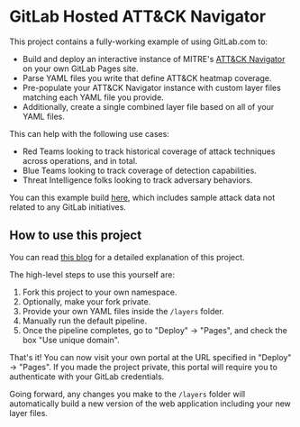 # GitLab Hosted ATT&CK Navigator

This project contains a fully-working example of using GitLab.com to:

- Build and deploy an interactive instance of MITRE's [ATT&CK Navigator](https://github.com/mitre-attack/attack-navigator) on your own GitLab Pages site.
- Parse YAML files you write that define ATT&CK heatmap coverage.
- Pre-populate your ATT&CK Navigator instance with custom layer files matching each YAML file you provide.
- Additionally, create a single combined layer file based on all of your YAML files.

This can help with the following use cases:

- Red Teams looking to track historical coverage of attack techniques across operations, and in total.
- Blue Teams looking to track coverage of detection capabilities.
- Threat Intelligence folks looking to track adversary behaviors.

You can this example build [here](#coming-soon), which includes sample attack data not related to any GitLab initiatives.

## How to use this project

You can read [this blog](#coming-soon) for a detailed explanation of this project.

The high-level steps to use this yourself are:

1. Fork this project to your own namespace.
2. Optionally, make your fork private.
3. Provide your own YAML files inside the `/layers` folder.
4. Manually run the default pipeline.
5. Once the pipeline completes, go to "Deploy" -> "Pages", and check the box "Use unique domain".

That's it! You can now visit your own portal at the URL specified in "Deploy" -> "Pages". If you made the project private, this portal will require you to authenticate with your GitLab credentials.

Going forward, any changes you make to the `/layers` folder will automatically build a new version of the web application including your new layer files.
